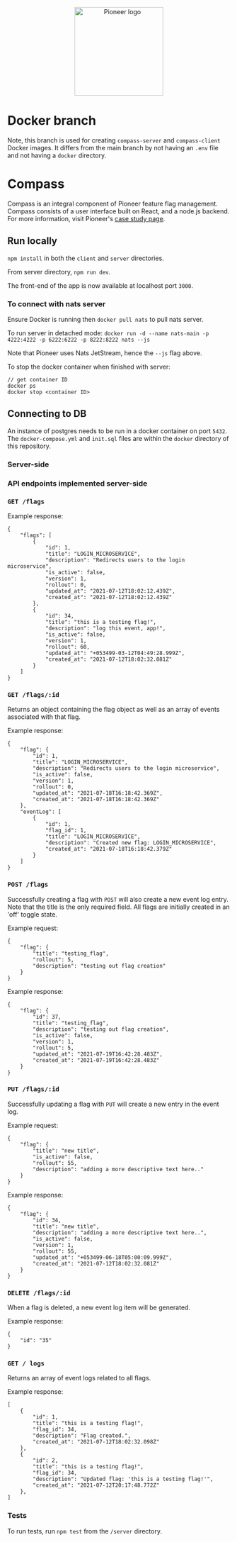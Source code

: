 <p align="center">
    <img src="https://user-images.githubusercontent.com/56378698/127357452-1b57af9c-be5a-42ff-aecb-bd2e2c006716.png" alt="Pioneer logo" width="200" height="200">
</p>

# Docker branch
Note, this branch is used for creating `compass-server` and `compass-client` Docker images. It differs from the main branch by not having an `.env` file and not having a `docker` directory.

# Compass

Compass is an integral component of Pioneer feature flag management.  Compass consists of a user interface built on React, and a node.js backend. For more information, visit Pioneer's [case study page](https://pioneer-io.github.io/).

## Run locally

`npm install` in both the `client` and `server` directories.

From server directory, `npm run dev`.

The front-end of the app is now available at localhost port `3000`.

### To connect with nats server

Ensure Docker is running then `docker pull nats` to pull nats server.

To run server in detached mode: `docker run -d --name nats-main -p 4222:4222 -p 6222:6222 -p 8222:8222 nats --js`

Note that Pioneer uses Nats JetStream, hence the `--js` flag above.

To stop the docker container when finished with server:

```
// get container ID
docker ps
docker stop <container ID>
```

## Connecting to DB

An instance of postgres needs to be run in a docker container on port `5432`. The `docker-compose.yml` and `init.sql` files are within the `docker` directory of this repository.

### Server-side

### API endpoints implemented server-side

### `GET /flags`

Example response:

```
{
    "flags": [
        {
            "id": 1,
            "title": "LOGIN_MICROSERVICE",
            "description": "Redirects users to the login microservice",
            "is_active": false,
            "version": 1,
            "rollout": 0,
            "updated_at": "2021-07-12T18:02:12.439Z",
            "created_at": "2021-07-12T18:02:12.439Z"
        },
        {
            "id": 34,
            "title": "this is a testing flag!",
            "description": "log this event, app!",
            "is_active": false,
            "version": 1,
            "rollout": 60,
            "updated_at": "+053499-03-12T04:49:28.999Z",
            "created_at": "2021-07-12T18:02:32.081Z"
        }
    ]
}
```

### `GET /flags/:id`

Returns an object containing the flag object as well as an array of events associated with that flag.

Example response:

```
{
    "flag": {
        "id": 1,
        "title": "LOGIN_MICROSERVICE",
        "description": "Redirects users to the login microservice",
        "is_active": false,
        "version": 1,
        "rollout": 0,
        "updated_at": "2021-07-18T16:18:42.369Z",
        "created_at": "2021-07-18T16:18:42.369Z"
    },
    "eventLog": [
        {
            "id": 1,
            "flag_id": 1,
            "title": "LOGIN_MICROSERVICE",
            "description": "Created new flag: LOGIN_MICROSERVICE",
            "created_at": "2021-07-18T16:18:42.379Z"
        }
    ]
}
```

### `POST /flags`

Successfully creating a flag with `POST` will also create a new event log entry. Note that the title is the only required field. All flags are initially created in an 'off' toggle state.

Example request:

```
{
    "flag": {
        "title": "testing_flag",
        "rollout": 5,
        "description": "testing out flag creation"
    }
}
```

Example response:

```
{
    "flag": {
        "id": 37,
        "title": "testing_flag",
        "description": "testing out flag creation",
        "is_active": false,
        "version": 1,
        "rollout": 5,
        "updated_at": "2021-07-19T16:42:28.483Z",
        "created_at": "2021-07-19T16:42:28.483Z"
    }
}
```

### `PUT /flags/:id`

Successfully updating a flag with `PUT` will create a new entry in the event log.

Example request:

```
{
    "flag": {
        "title": "new title",
        "is_active": false,
        "rollout": 55,
        "description": "adding a more descriptive text here.."
    }
}
```

Example response:

```
{
    "flag": {
        "id": 34,
        "title": "new title",
        "description": "adding a more descriptive text here..",
        "is_active": false,
        "version": 1,
        "rollout": 55,
        "updated_at": "+053499-06-18T05:00:09.999Z",
        "created_at": "2021-07-12T18:02:32.081Z"
    }
}
```

### `DELETE /flags/:id`

When a flag is deleted, a new event log item will be generated.

Example response:

```
{
    "id": "35"
}
```

### `GET / logs`

Returns an array of event logs related to all flags.

Example response:

```
[
    {
        "id": 1,
        "title": "this is a testing flag!",
        "flag_id": 34,
        "description": "Flag created.",
        "created_at": "2021-07-12T18:02:32.098Z"
    },
    {
        "id": 2,
        "title": "this is a testing flag!",
        "flag_id": 34,
        "description": "Updated flag: 'this is a testing flag!'",
        "created_at": "2021-07-12T20:17:48.772Z"
    },
]
```

### Tests

To run tests, run `npm test` from the `/server` directory.
